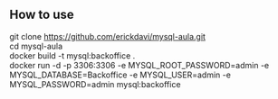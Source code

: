 ## How to use

git clone https://github.com/erickdavi/mysql-aula.git<br>
cd mysql-aula<br>
docker build -t mysql:backoffice .<br>
docker run -d -p 3306:3306 -e MYSQL_ROOT_PASSWORD=admin -e MYSQL_DATABASE=Backoffice -e MYSQL_USER=admin -e MYSQL_PASSWORD=admin mysql:backoffice<br>
